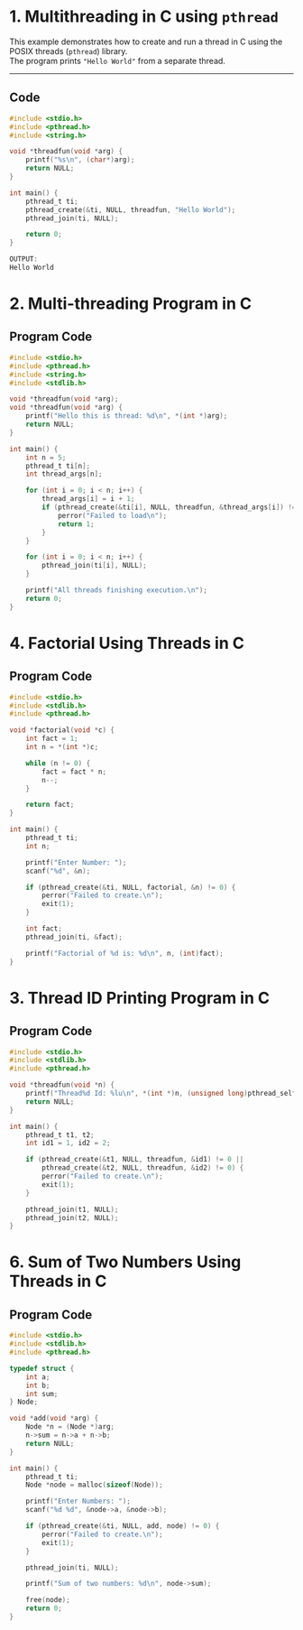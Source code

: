 # 1. Multithreading in C using `pthread`

This example demonstrates how to create and run a thread in C using the POSIX threads (`pthread`) library.  
The program prints `"Hello World"` from a separate thread.

---

## Code

```c
#include <stdio.h>
#include <pthread.h>
#include <string.h>

void *threadfun(void *arg) {
    printf("%s\n", (char*)arg);
    return NULL;
}

int main() {
    pthread_t ti;
    pthread_create(&ti, NULL, threadfun, "Hello World");
    pthread_join(ti, NULL);

    return 0;
}

OUTPUT:
Hello World
```

# 2. Multi-threading Program in C
## Program Code

```c
#include <stdio.h>
#include <pthread.h>
#include <string.h>
#include <stdlib.h>

void *threadfun(void *arg);
void *threadfun(void *arg) {
    printf("Hello this is thread: %d\n", *(int *)arg);
    return NULL;
}

int main() {
    int n = 5;
    pthread_t ti[n];
    int thread_args[n];

    for (int i = 0; i < n; i++) {
        thread_args[i] = i + 1;
        if (pthread_create(&ti[i], NULL, threadfun, &thread_args[i]) != 0) {
            perror("Failed to load\n");
            return 1;
        }
    }

    for (int i = 0; i < n; i++) {
        pthread_join(ti[i], NULL);
    }

    printf("All threads finishing execution.\n");
    return 0;
}
```

# 4. Factorial Using Threads in C

## Program Code

```c
#include <stdio.h>
#include <stdlib.h>
#include <pthread.h>

void *factorial(void *c) {
    int fact = 1;
    int n = *(int *)c;

    while (n != 0) {
        fact = fact * n;
        n--;
    }

    return fact;
}

int main() {
    pthread_t ti;
    int n;

    printf("Enter Number: ");
    scanf("%d", &n);

    if (pthread_create(&ti, NULL, factorial, &n) != 0) {
        perror("Failed to create.\n");
        exit(1);
    }

    int fact;
    pthread_join(ti, &fact);

    printf("Factorial of %d is: %d\n", n, (int)fact);
}
```
# 3. Thread ID Printing Program in C

## Program Code

```c
#include <stdio.h>
#include <stdlib.h>
#include <pthread.h>

void *threadfun(void *n) {
    printf("Thread%d Id: %lu\n", *(int *)n, (unsigned long)pthread_self());
    return NULL;
}

int main() {
    pthread_t t1, t2;
    int id1 = 1, id2 = 2;

    if (pthread_create(&t1, NULL, threadfun, &id1) != 0 || 
        pthread_create(&t2, NULL, threadfun, &id2) != 0) {
        perror("Failed to create.\n");
        exit(1);
    }

    pthread_join(t1, NULL);
    pthread_join(t2, NULL);
}
```

# 6. Sum of Two Numbers Using Threads in C

## Program Code

```c
#include <stdio.h>
#include <stdlib.h>
#include <pthread.h>

typedef struct {
    int a;
    int b;
    int sum;
} Node;

void *add(void *arg) {
    Node *n = (Node *)arg;
    n->sum = n->a + n->b;
    return NULL;
}

int main() {
    pthread_t ti;
    Node *node = malloc(sizeof(Node));

    printf("Enter Numbers: ");
    scanf("%d %d", &node->a, &node->b);

    if (pthread_create(&ti, NULL, add, node) != 0) {
        perror("Failed to create.\n");
        exit(1);
    }

    pthread_join(ti, NULL);

    printf("Sum of two numbers: %d\n", node->sum);

    free(node);
    return 0;
}
```

